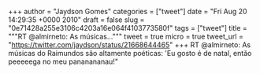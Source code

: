 
+++
author = "Jaydson Gomes"
categories = ["tweet"]
date = "Fri Aug 20 14:29:35 +0000 2010"
draft = false
slug = "0e71428a255e3106c4203a16e064f4103773580f"
tags = ["tweet"]
title = """RT @almirneto: As músicas..."""
tweet = true
micro = true
tweet_url = "https://twitter.com/jaydson/status/21668644465"
+++
RT @almirneto: As músicas do Raimundos são altamente poéticas: 'Eu  gosto é de natal, então peeeeega no meu pananananau!"

